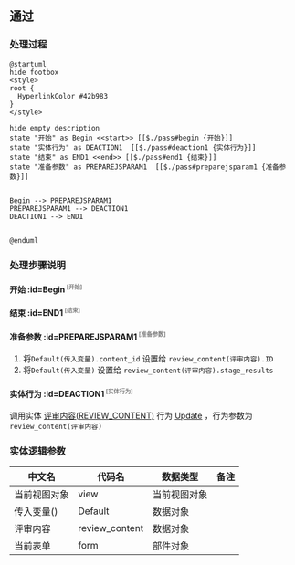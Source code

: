 ## 通过 <!-- {docsify-ignore-all} -->

   

### 处理过程

```plantuml
@startuml
hide footbox
<style>
root {
  HyperlinkColor #42b983
}
</style>

hide empty description
state "开始" as Begin <<start>> [[$./pass#begin {开始}]]
state "实体行为" as DEACTION1  [[$./pass#deaction1 {实体行为}]]
state "结束" as END1 <<end>> [[$./pass#end1 {结束}]]
state "准备参数" as PREPAREJSPARAM1  [[$./pass#preparejsparam1 {准备参数}]]


Begin --> PREPAREJSPARAM1
PREPAREJSPARAM1 --> DEACTION1
DEACTION1 --> END1


@enduml
```


### 处理步骤说明

#### 开始 :id=Begin<sup class="footnote-symbol"> <font color=gray size=1>[开始]</font></sup>




#### 结束 :id=END1<sup class="footnote-symbol"> <font color=gray size=1>[结束]</font></sup>




#### 准备参数 :id=PREPAREJSPARAM1<sup class="footnote-symbol"> <font color=gray size=1>[准备参数]</font></sup>



1. 将`Default(传入变量).content_id` 设置给  `review_content(评审内容).ID`
2. 将`Default(传入变量)` 设置给  `review_content(评审内容).stage_results`

#### 实体行为 :id=DEACTION1<sup class="footnote-symbol"> <font color=gray size=1>[实体行为]</font></sup>



调用实体 [评审内容(REVIEW_CONTENT)](module/TestMgmt/review_content.md) 行为 [Update](module/TestMgmt/review_content#行为) ，行为参数为`review_content(评审内容)`



### 实体逻辑参数

|    中文名   |    代码名    |  数据类型      |备注 |
| --------| --------| --------  | --------   |
|当前视图对象|view|当前视图对象||
|传入变量(<i class="fa fa-check"/></i>)|Default|数据对象||
|评审内容|review_content|数据对象||
|当前表单|form|部件对象||

